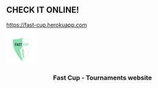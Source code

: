 ## CHECK IT ONLINE!

https://fast-cup.herokuapp.com

  <a href="https://github.com/jjxmonster/fast-cup">
    <img src="./frontend/src/components/LandingSection/image/logofastcup.png" alt="Logo" width="80" height="80">
  </a>

  <h3 align="center">Fast Cup - Tournaments website</h3>
